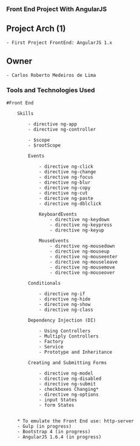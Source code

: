 ### Front End Project With AngularJS

## Project Arch (1)
	- First Project FrontEnd: AngularJS 1.x

## Owner

	- Carlos Roberto Medeiros de Lima

### Tools and Technologies Used ###
	
	#Front End
		
		Skills
			
			- directive ng-app
			- directive ng-controller
			
			- $scope
			- $rootScope
			
			Events
			
				- directive ng-click	
				- directive ng-change	
				- directive ng-focus
				- directive ng-blur
				- directive ng-copy
				- directive ng-cut
				- directive ng-paste
				- directive ng-dblclick
				
				KeyboardEvents
					- directive ng-keydown
					- directive ng-keypress
					- directive ng-keyup
				
				MouseEvents
					- directive ng-mousedown
					- directive ng-mouseup
					- directive ng-mouseenter
					- directive ng-mouseleave
					- directive ng-mousemove
					- directive ng-mouseover
					
			Conditionals

				- directive ng-if
				- directive ng-hide
				- directive ng-show
				- directive ng-class
				
			Dependency Injection (DI)
			
				- Using Controllers
				- Multiply Controllers
				- Factory
				- Service
				- Prototype and Inheritance
			
			Creating and Submitting Forms

				- directive ng-model
				- directive ng-disabled
				- directive ng-submit
				- checkboxes Changing*
				- directive ng-options
				- input States
				- form States
		
		
		* To emulate the Front End use: http-server
		- Gulp (in progress)
		- Bootstrap 4 (in progress)
		- AngularJS 1.6.4 (in progress)